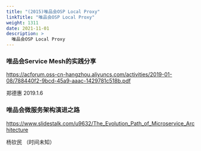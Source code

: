 ```yaml
---
title: "(2015)唯品会OSP Local Proxy"
linkTitle: "唯品会OSP Local Proxy"
weight: 1311
date: 2021-11-01
description: >
  唯品会OSP Local Proxy
---
```




### 唯品会Service Mesh的实践分享

https://acforum.oss-cn-hangzhou.aliyuncs.com/activities/2019-01-08/788440f2-9bcd-45a9-aaac-1429781c518b.pdf

郑德惠 2019.1.6

### 唯品会微服务架构演进之路

https://www.slidestalk.com/u9632/The_Evolution_Path_of_Microservice_Architecture

杨钦民 （时间未知）

